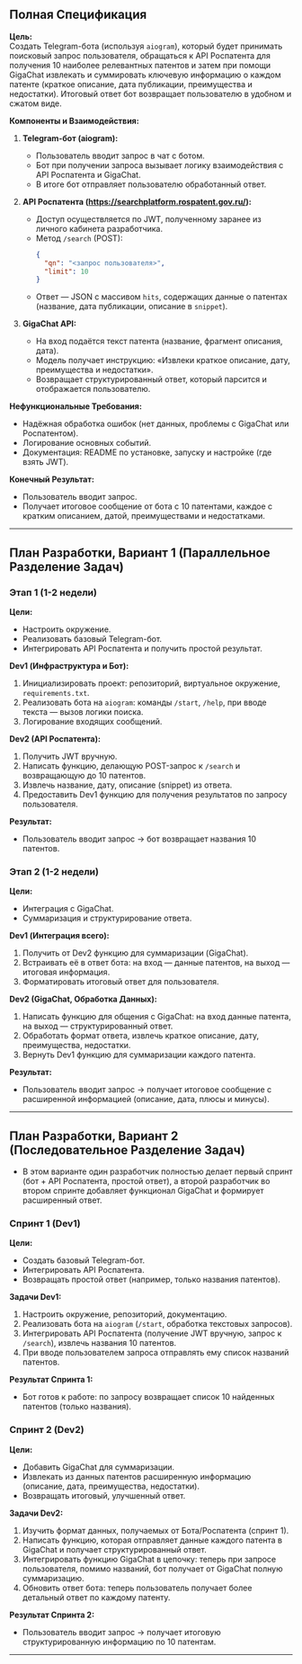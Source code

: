 ## Полная Спецификация

**Цель:**  
Создать Telegram-бота (используя `aiogram`), который будет принимать поисковый запрос пользователя, обращаться к API Роспатента для получения 10 наиболее релевантных патентов и затем при помощи GigaChat извлекать и суммировать ключевую информацию о каждом патенте (краткое описание, дата публикации, преимущества и недостатки). Итоговый ответ бот возвращает пользователю в удобном и сжатом виде.

**Компоненты и Взаимодействия:**

1. **Telegram-бот (aiogram):**  
   - Пользователь вводит запрос в чат с ботом.  
   - Бот при получении запроса вызывает логику взаимодействия с API Роспатента и GigaChat.  
   - В итоге бот отправляет пользователю обработанный ответ.

2. **API Роспатента (https://searchplatform.rospatent.gov.ru/):**  
   - Доступ осуществляется по JWT, полученному заранее из личного кабинета разработчика.  
   - Метод `/search` (POST):  
     ```json
     {
       "qn": "<запрос пользователя>",
       "limit": 10
     }
     ```
   - Ответ — JSON с массивом `hits`, содержащих данные о патентах (название, дата публикации, описание в `snippet`).

3. **GigaChat API:**  
   - На вход подаётся текст патента (название, фрагмент описания, дата).  
   - Модель получает инструкцию: «Извлеки краткое описание, дату, преимущества и недостатки».  
   - Возвращает структурированный ответ, который парсится и отображается пользователю.

**Нефункциональные Требования:**
- Надёжная обработка ошибок (нет данных, проблемы с GigaChat или Роспатентом).
- Логирование основных событий.
- Документация: README по установке, запуску и настройке (где взять JWT).

**Конечный Результат:**
- Пользователь вводит запрос.
- Получает итоговое сообщение от бота с 10 патентами, каждое с кратким описанием, датой, преимуществами и недостатками.

---

## План Разработки, Вариант 1 (Параллельное Разделение Задач)

### Этап 1 (1-2 недели)

**Цели:**  
- Настроить окружение.  
- Реализовать базовый Telegram-бот.  
- Интегрировать API Роспатента и получить простой результат.

**Dev1 (Инфраструктура и Бот):**  
1. Инициализировать проект: репозиторий, виртуальное окружение, `requirements.txt`.  
2. Реализовать бота на `aiogram`: команды `/start`, `/help`, при вводе текста — вызов логики поиска.  
3. Логирование входящих сообщений.

**Dev2 (API Роспатента):**  
1. Получить JWT вручную.  
2. Написать функцию, делающую POST-запрос к `/search` и возвращающую до 10 патентов.  
3. Извлечь название, дату, описание (snippet) из ответа.  
4. Предоставить Dev1 функцию для получения результатов по запросу пользователя.

**Результат:**  
- Пользователь вводит запрос → бот возвращает названия 10 патентов.

### Этап 2 (1-2 недели)

**Цели:**  
- Интеграция с GigaChat.  
- Суммаризация и структурирование ответа.

**Dev1 (Интеграция всего):**  
1. Получить от Dev2 функцию для суммаризации (GigaChat).  
2. Встраивать её в ответ бота: на вход — данные патентов, на выход — итоговая информация.  
3. Форматировать итоговый ответ для пользователя.

**Dev2 (GigaChat, Обработка Данных):**  
1. Написать функцию для общения с GigaChat: на вход данные патента, на выход — структурированный ответ.  
2. Обработать формат ответа, извлечь краткое описание, дату, преимущества, недостатки.  
3. Вернуть Dev1 функцию для суммаризации каждого патента.

**Результат:**  
- Пользователь вводит запрос → получает итоговое сообщение с расширенной информацией (описание, дата, плюсы и минусы).

---

## План Разработки, Вариант 2 (Последовательное Разделение Задач)

- В этом варианте один разработчик полностью делает первый спринт (бот + API Роспатента, простой ответ), а второй разработчик во втором спринте добавляет функционал GigaChat и формирует расширенный ответ.

### Спринт 1 (Dev1)

**Цели:**  
- Создать базовый Telegram-бот.  
- Интегрировать API Роспатента.  
- Возвращать простой ответ (например, только названия патентов).

**Задачи Dev1:**  
1. Настроить окружение, репозиторий, документацию.  
2. Реализовать бота на `aiogram` (`/start`, обработка текстовых запросов).  
3. Интегрировать API Роспатента (получение JWT вручную, запрос к `/search`), извлечь названия 10 патентов.  
4. При вводе пользователем запроса отправлять ему список названий патентов.

**Результат Спринта 1:**  
- Бот готов к работе: по запросу возвращает список 10 найденных патентов (только названия).

### Спринт 2 (Dev2)

**Цели:**  
- Добавить GigaChat для суммаризации.  
- Извлекать из данных патентов расширенную информацию (описание, дата, преимущества, недостатки).  
- Возвращать итоговый, улучшенный ответ.

**Задачи Dev2:**  
1. Изучить формат данных, получаемых от Бота/Роспатента (спринт 1).  
2. Написать функцию, которая отправляет данные каждого патента в GigaChat и получает структурированный ответ.  
3. Интегрировать функцию GigaChat в цепочку: теперь при запросе пользователя, помимо названий, бот получает от GigaChat полную суммаризацию.  
4. Обновить ответ бота: теперь пользователь получает более детальный ответ по каждому патенту.

**Результат Спринта 2:**  
- Пользователь вводит запрос → получает итоговую структурированную информацию по 10 патентам.

---
